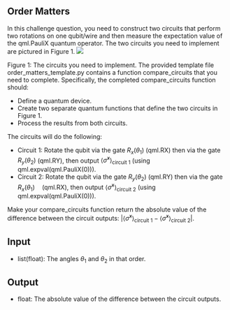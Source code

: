 

## Order Matters

In this challenge question, you need to construct two circuits that perform two rotations on one qubit/wire and then measure the expectation value of the qml.PauliX quantum operator. The two circuits you need to implement are pictured in Figure 1.
![](q1.png)

Figure 1: The circuits you need to implement.
The provided template file order_matters_template.py contains a function compare_circuits that you need to complete. Specifically, the completed compare_circuits function should:

- Define a quantum device.
- Create two separate quantum functions that define the two circuits in Figure 1.
- Process the results from both circuits.

The circuits will do the following:

- Circuit 1: Rotate the qubit via the gate $R_{x}\left(\theta_{1}\right)$ (qml.RX) then via the gate $R_{y}\left(\theta_{2}\right)$ (qml.RY), then output $\left\langle\hat{\sigma}^{x}\right\rangle_{\text {circuit } 1}$ (using qml.expval(qml.PauliX(0))).
- Circuit 2: Rotate the qubit via the gate $R_{y}\left(\theta_{2}\right)$ (qml.RY) then via the gate $R_{x}\left(\theta_{1}\right) \quad(\mathrm{qml} . \mathrm{RX})$, then output $\left\langle\hat{\sigma}^{x}\right\rangle_{\text {circuit } 2}$ (using qml.expval(qml.PauliX(0))).

Make your compare_circuits function return the absolute value of the difference between the circuit outputs: $\left|\left\langle\hat{\sigma}^{x}\right\rangle_{\text {circuit } 1}-\left\langle\hat{\sigma}^{x}\right\rangle_{\text {circuit } 2}\right|$.

## Input

- list(float): The angles $\theta_{1}$ and $\theta_{2}$ in that order.


## Output

- float: The absolute value of the difference between the circuit outputs.

